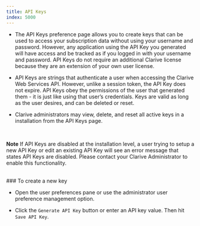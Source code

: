 ```yaml
---
title: API Keys
index: 5000
---
```


* The API Keys preference page allows you to create keys that can be used 
to access your subscription data without using your username 
and password. However, any application using the API Key you 
generated will have access and be tracked as if you logged 
in with your username and password. API Keys do not require an additional 
Clarive license because they are an extension of your own user license.

* API Keys are strings that authenticate a user when accessing the 
Clarive Web Services API. However, unlike a session token, 
the API Key does not expire. API Keys obey the permissions of 
the user that generated them - it is just like using that 
user’s credentials. Keys are valid as long as 
the user desires, and can be deleted or reset.

* Clarive administrators may view, delete, and reset 
all active keys in a installation from the API Keys page.

<br />
<p class="help-note">
<b>Note</b> If API Keys are disabled at the installation level, a user trying to setup a new API Key or 
edit an existing API Key will see an error message that 
states API Keys are disabled. Please contact your Clarive Administrator 
to enable this functionality. 
</p>

<br />
### To create a new key

* Open the user preferences pane or use the administrator user preference management option. 

* Click the `Generate API Key` button or enter an API key value. Then hit `Save API Key`.

